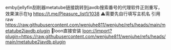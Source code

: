 emby/jellyfin刮削器metatube链接跳转到javdb搜索番号的代理软件正则重写，效果演示在tg https://t.me/Pleasure_list1/1038
⚠️需要先自行填写主机名
引用raw
https://raw.githubusercontent.com/wenjuhe811/wenjuhe/refs/heads/main/metatube2javdb.plugin
🎈loon直接安装
<loon://import?plugin=https://raw.githubusercontent.com/wenjuhe811/wenjuhe/refs/heads/main/metatube2javdb.plugin>
